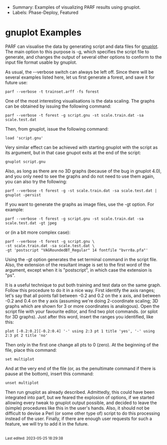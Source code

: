 * Summary: Examples of visualizing PARF results using gnuplot.
* Labels: Phase-Deploy, Featured


# gnuplot Examples

PARF can visualise the data by generating script and data files for [gnuplot](http://www.gnuplot.info/). The main option to this purpose is -g, which specifies the script file to generate, and changes the output of several other options to conform to the input file format usable by gnuplot.

As usual, the --verbose switch can always be left off. Since there will be several examples listed here, let us first generate a forest, and save it for future use:

    parf --verbose -t trainset.arff -fs forest

One of the most interesting visualisations is the data scaling. The graphs can be obtained by issuing the following command:

    parf --verbose -t forest -g script.gnu -st scale.train.dat -sa scale.test.dat

Then, from gnuplot, issue the following command:

    load 'script.gnu'

Very similar effect can be achieved with starting gnuplot with the script as its argument, but in that case gnupot exits at the end of the script:

    gnuplot script.gnu

Also, as long as there are no 3D graphs (because of the bug in gnuplot 4.0), and you only need to see the graphs and do not need to use them again, you can also try the following:

    parf --verbose -t forest -g -st scale.train.dat -sa scale.test.dat | gnuplot -persist

If you want to generate the graphs as image files, use the -gt option. For example:

    parf --verbose -t forest -g script.gnu -st scale.train.dat -sa scale.test.dat -gt jpeg

or (in a bit more complex case):

    parf --verbose -t forest -g script.gnu \
    -st scale.train.dat -sa scale.test.dat \
    -gt 'postscript "VAGRoundedBT_Regular" 14 fontfile "bvrr8a.pfa"'

Using the -gt option generates the set terminal command in the script file. Also, the extension of the resultant image is set to the first word of the argument, except when it is "postscript", in which case the extension is "ps".

It is a useful technique to put both training and test data on the same graph. Follow this procedure to do it in a nice way. First identify the axis ranges; let's say that all points fall between -0.2 and 0.2 on the x axis, and between -0.2 and 0.4 on the y axis (assuming we're doing 2-coordinate scaling; 3D graphs which are shown for 3 or more coordinates is analogous). Open the script file with your favourite editor, and find two plot commands. (or splot for 3D graphs). Just after this word, insert the ranges you identified, like this:

    plot [-0.2:0.2][-0.2:0.4] '-' using 2:3 pt 1 title 'yes', '-' using 2:3 pt 2 title 'no'

Then only in the first one change all pts to 0 (zero). At the beginning of the file, place this command:

    set multiplot

And at the very end of the file (or, as the penultimate command if there is pause at the bottom), insert this command:

    unset multiplot

Then run gnuplot as already described. Admittedly, this could have been integrated into parf, but we feared the explosion of options, if we started allowing every tweak to gnuplot output possible, and decided to leave the (simple) procedures like this in the user's hands. Also, it should not be difficult to devise a Perl (or some other type of) script to do this processing instead of the user. Finally, if there are enough user requests for such a feature, we will try to add it in the future.

<br><sub>Last edited: 2023-05-25 18:29:38</sub>
